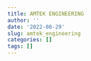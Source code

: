 ```yaml
---
title: AMTEK ENGINEERING
author: ''
date: '2022-08-29'
slug: amtek_engineering
categories: []
tags: []
---
```

